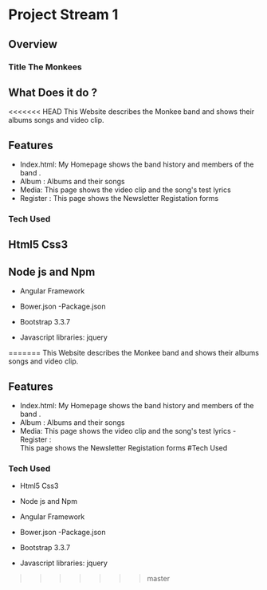 # Project Stream 1
## Overview
### Title The Monkees
## What Does it do ?
<<<<<<< HEAD
This Website describes  the Monkee band and shows their albums songs and video clip.
## Features
- Index.html:
     My Homepage shows the band history and  members of the band .
- Album :
     Albums and their songs
- Media:
     This page shows the video clip and the song's test lyrics 
- Register :
     This page shows the Newsletter Registation forms 
     
### Tech Used
## Html5 Css3
## Node js and Npm
   - Angular  Framework
   - Bower.json
   -Package.json
   - Bootstrap 3.3.7
 
- Javascript libraries: jquery


=======
    This Website describes the Monkee band and shows their albums songs and video clip.    
## Features
- Index.html:
     My Homepage shows the band history and members of the band .
- Album : 
    Albums and their songs
- Media: 
     This page shows the video clip and  the   song's test lyrics
-Register :  
     This page shows the Newsletter Registation forms
#Tech Used
     
### Tech Used


- Html5 Css3
- Node js and Npm
- Angular Framework

- Bower.json -Package.json

- Bootstrap 3.3.7

- Javascript libraries: jquery
>>>>>>> master


